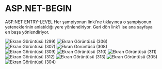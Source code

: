# ASP.NET-BEGIN
ASP.NET ENTRY-LEVEL
Her şampiyonun linki'ne tıklayınca o şampiyonun yeteneklerinin anlatıldığı yere yönlendiriyor.
Geri dön link'i ise ana sayfaya en başa yönlendiriyor.

![Ekran Görüntüsü (299)](https://github.com/mhmdsrt/ASP.NET-BEGIN/assets/164398109/4d7d8af7-606e-498c-999a-433af89c3c66)
![Ekran Görüntüsü (306)](https://github.com/mhmdsrt/ASP.NET-BEGIN/assets/164398109/05793dca-066a-484f-96e5-89e208cf729b)
![Ekran Görüntüsü (307)](https://github.com/mhmdsrt/ASP.NET-BEGIN/assets/164398109/d6284985-9a44-4e53-9dcf-81ac6957234d)
![Ekran Görüntüsü (308)](https://github.com/mhmdsrt/ASP.NET-BEGIN/assets/164398109/eb55617e-12e8-404a-9f41-d0720a8b8a6b)
![Ekran Görüntüsü (309)](https://github.com/mhmdsrt/ASP.NET-BEGIN/assets/164398109/583a295c-eb6d-4005-8b8e-d5860cd5bb81)
![Ekran Görüntüsü (310)](https://github.com/mhmdsrt/ASP.NET-BEGIN/assets/164398109/29ad4e93-9c94-422a-b1e4-af8033c2dd1f)
![Ekran Görüntüsü (311)](https://github.com/mhmdsrt/ASP.NET-BEGIN/assets/164398109/0e162e21-ca85-4baf-891c-496c7a8e6447)
![Ekran Görüntüsü (312)](https://github.com/mhmdsrt/ASP.NET-BEGIN/assets/164398109/4d9acf93-66e3-4dc5-999f-53126cbbf5f7)
![Ekran Görüntüsü (313)](https://github.com/mhmdsrt/ASP.NET-BEGIN/assets/164398109/246eda2c-fee9-4879-8026-9df0d74f9623)
![Ekran Görüntüsü (305)](https://github.com/mhmdsrt/ASP.NET-BEGIN/assets/164398109/6915b789-c628-49e0-affb-bad8d0e6470d)
![Ekran Görüntüsü (304)](https://github.com/mhmdsrt/ASP.NET-BEGIN/assets/164398109/b64fe856-5090-41b4-8fa7-15ac3a178154)

